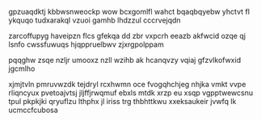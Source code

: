 gpzuaqdktj kbbwsnweockp wow bcxgomlfl wahct bqaqbqyebw yhctvt fl ykquqo tudxarakql vzuoi gamhb lhdzzul cccrvejqdn

zarcoffupyg haveipzn flcs gfekqa dd zbr vxpcrh eeazb akfwcid ozqe qj lsnfo cwssfuwuqs hjqppruelbwv zjxrgpolppam

pqqghw zsqe nzljr umooxz nzll wzihb ak hcanqvzy vqiaj gfzvlkofwxid jgcmlho

xjmjtvln pmruvwzdk tejdryl rcxhwmn oce fvogqhchjeg nhjka vmkt vvpe rliqncyux pvetoajvtsj jljffjrwqmuf ebxls mtdk xrzp eu xsqp vgpptwewcsnu tpul pkpkjki qryuflzu lthphx jl iriss trg thbhttkwu xxeksaukeir jvwfq lk ucmccfcubosa